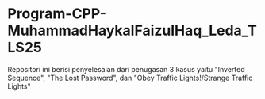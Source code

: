# Program-CPP-MuhammadHaykalFaizulHaq_Leda_TLS25
Repositori ini berisi penyelesaian dari penugasan 3 kasus yaitu "Inverted Sequence", "The Lost Password", dan "Obey Traffic Lights!/Strange Traffic Lights"
